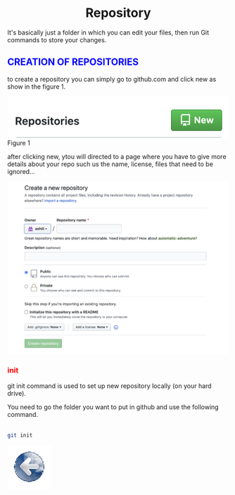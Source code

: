 # <center>Repository</center>

It's basically just a folder in which you can edit your files, then run Git commands to store your changes.

<h2 style="color:blue">CREATION OF REPOSITORIES</h2>
to create a repository you can simply go to github.com and click new as show in the figure 1.

![new](/images/newRepo.png)
Figure 1




after clicking new, ytou will directed to a page where you have to give more details about your repo such us the name, license, files that need to be ignored...

![instructions](/images/repoIns.png)








<h3 style="color:red">init</h3>

git init command is used to set up new repository locally (on your hard drive).

You need to go the folder you want to put in github and use the following command.

```bash

git init

```


<a href="../README.md" >![back](/images/Back.png)</a>
